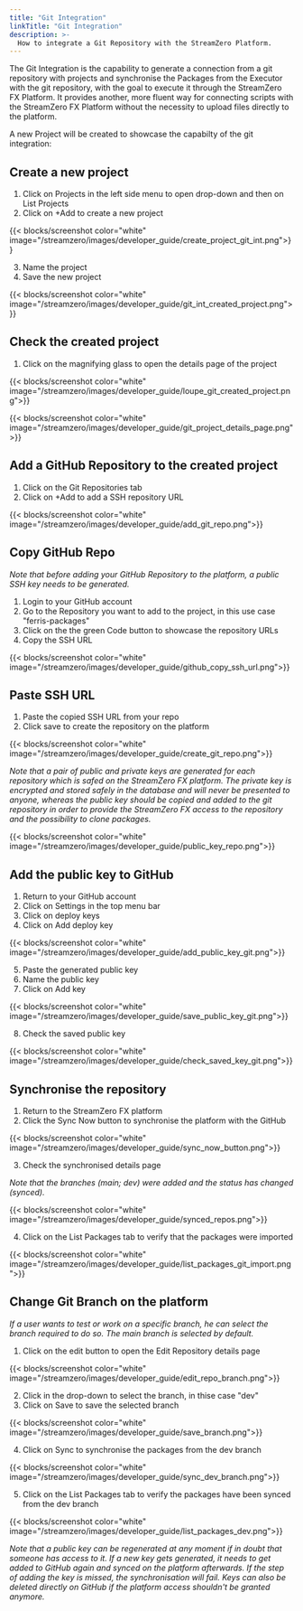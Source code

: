 ```yaml
---
title: "Git Integration"
linkTitle: "Git Integration"
description: >-
  How to integrate a Git Repository with the StreamZero Platform.
---
```


The Git Integration is the capability to generate a connection from a git repository with projects and synchronise the Packages from the Executor with the git repository, with the goal to execute it through the StreamZero FX Platform. It provides another, more fluent way for connecting scripts with the StreamZero FX Platform without the necessity to upload files directly to the platform.

A new Project will be created to showcase the capabilty of the git integration:

## Create a new project

1. Click on Projects in the left side menu to open drop-down and then on List Projects
2. Click on +Add to create a new project

{{< blocks/screenshot color="white" image="/streamzero/images/developer_guide/create_project_git_int.png">}}

3. Name the project
4. Save the new project

{{< blocks/screenshot color="white" image="/streamzero/images/developer_guide/git_int_created_project.png">}}

## Check the created project

1. Click on the magnifying glass to open the details page of the project

{{< blocks/screenshot color="white" image="/streamzero/images/developer_guide/loupe_git_created_project.png">}}

{{< blocks/screenshot color="white" image="/streamzero/images/developer_guide/git_project_details_page.png">}}

## Add a GitHub Repository to the created project

1. Click on the Git Repositories tab
2. Click on +Add to add a SSH repository URL

{{< blocks/screenshot color="white" image="/streamzero/images/developer_guide/add_git_repo.png">}}

## Copy GitHub Repo

*Note that before adding your GitHub Repository to the platform, a public SSH key needs to be generated.*

1. Login to your GitHub account
2. Go to the Repository you want to add to the project, in this use case "ferris-packages"
3. Click on the the green Code button to showcase the repository URLs
4. Copy the SSH URL

{{< blocks/screenshot color="white" image="/streamzero/images/developer_guide/github_copy_ssh_url.png">}}

## Paste SSH URL

1. Paste the copied SSH URL from your repo
2. Click save to create the repository on the platform

{{< blocks/screenshot color="white" image="/streamzero/images/developer_guide/create_git_repo.png">}}

*Note that a pair of  public and private keys are generated for each repository which is safed on the StreamZero FX platform. The private key is encrypted and stored safely in the database and will never be presented to anyone, whereas the public key should be copied and added to the git repository in order to provide the StreamZero FX access to the repository and the possibility to clone packages.*

{{< blocks/screenshot color="white" image="/streamzero/images/developer_guide/public_key_repo.png">}}

## Add the public key to GitHub

1. Return to your GitHub account
2. Click on Settings in the top menu bar
3. Click on deploy keys
4. Click on Add deploy key

{{< blocks/screenshot color="white" image="/streamzero/images/developer_guide/add_public_key_git.png">}}

5. Paste the generated public key
6. Name the public key
7. Click on Add key 

{{< blocks/screenshot color="white" image="/streamzero/images/developer_guide/save_public_key_git.png">}}

8. Check the saved public key

{{< blocks/screenshot color="white" image="/streamzero/images/developer_guide/check_saved_key_git.png">}}

## Synchronise the repository

1. Return to the StreamZero FX platform
2. Click the Sync Now button to synchronise the platform with the GitHub

{{< blocks/screenshot color="white" image="/streamzero/images/developer_guide/sync_now_button.png">}}

3. Check the synchronised details page

*Note that the branches (main; dev) were added and the status has changed (synced).*

{{< blocks/screenshot color="white" image="/streamzero/images/developer_guide/synced_repos.png">}}

4. Click on the List Packages tab to verify that the packages were imported

{{< blocks/screenshot color="white" image="/streamzero/images/developer_guide/list_packages_git_import.png">}}

## Change Git Branch on the platform

*If a user wants to test or work on a specific branch, he can select the branch required to do so. The main branch is selected by default.*

1. Click on the edit button to open the Edit Repository details page

{{< blocks/screenshot color="white" image="/streamzero/images/developer_guide/edit_repo_branch.png">}}

2. Click in the drop-down to select the branch, in thise case "dev"
3. Click on Save to save the selected branch

{{< blocks/screenshot color="white" image="/streamzero/images/developer_guide/save_branch.png">}}

4. Click on Sync to synchronise the packages from the dev branch

{{< blocks/screenshot color="white" image="/streamzero/images/developer_guide/sync_dev_branch.png">}}

5. Click on the List Packages tab to verify the packages have been synced from the dev branch

{{< blocks/screenshot color="white" image="/streamzero/images/developer_guide/list_packages_dev.png">}}

*Note that a public key can be regenerated at any moment if in doubt that someone has access to it. If a new key gets generated, it needs to get added to GitHub again and synced on the platform afterwards. If the step of adding the key is missed, the synchronisation will fail. Keys can also be deleted directly on GitHub if the platform access shouldn't be granted anymore.*

